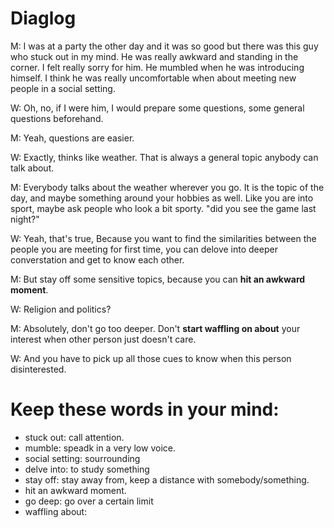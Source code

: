 # Diaglog

M: I was at a party the other day and it was so good but there was this guy who stuck out in my mind. He was really awkward and standing in the corner. I felt really sorry for him. He mumbled when he was introducing himself. I think he was really uncomfortable when about meeting new people in a social setting.

W: Oh, no, if I were him, I would prepare some questions, some general questions beforehand.

M: Yeah, questions are easier.

W: Exactly, thinks like weather. That is always a general topic anybody can talk about.

M: Everybody talks about the weather wherever you go. It is the topic of the day, and maybe something around your hobbies as well. Like you are into sport, maybe ask people who look a bit sporty. "did you see the game last night?"

W: Yeah, that's true, Because you want to find the similarities between the people you are meeting for first time, you can delove into deeper converstation and get to know each other.

M: But stay off some sensitive topics, because you can **hit an awkward moment**. 

W: Religion and politics?

M: Absolutely, don't go too deeper. Don't **start waffling on about** your interest when other person just doesn't care. 

W: And you have to pick up all those cues to know when this person disinterested. 


# Keep these words in your mind:
- stuck out: call attention. 
- mumble: speadk in a very low voice. 
- social setting: sourrounding 
- delve into: to study something 
- stay off: stay away from, keep a distance with somebody/something.
- hit an awkward moment.
- go deep: go over a certain limit
- waffling about: 
